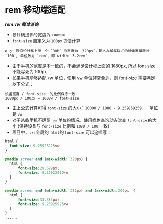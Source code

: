 # rem 移动端适配

**_rem_**
**_vw_**
**_媒体查询_**

- 设计稿提供的宽度为 `1080px`
- `font-size` 自定义为 `100px` 方便计算

```
e.g. 假设设计稿上面一个 `DOM` 的宽度为 `320px`，那么在编写样式的时候直接除以 `100`, 单位改为 `rem`，即`width: 3.2rem`
```

- 由于手机的宽度是不一致的，不会满足设计稿上面的 1080px, 所以 font-size 不能写死为 100px
- 如果手机能够适配 vw 单位，使用 vw 单位非常合适，则 font-size 需要满足以下公式：

```
设备宽度 / font-size  的比例保持一致
1080px / 100px = 100vw / font-size
```

- 由上公式计算可得 `font-size` 的大小：`10000 / 1080 = 9.259259259...` 单位是 `vw`
- 对于某些手机不适配` vw` 单位的情况，使用媒体查询动态改变 `font-size` 的大小 (保持设备与 `font-size` 比例和 `1080 / 100` 一致)
- 项目中，`css`全局的` html`的 `font-size` 可以这样写：

```css
html {
  font-size: 9.25925925vw
}

@media screen and (max-width: 320px) {
  html {
      font-size:29.629px;
      font-size: 9.25925925vw
  }
}

@media screen and (min-width: 321px) and (max-width:360px) {
  html {
      font-size:33.333px;
      font-size: 9.25925925vw
  }
}
......
```
